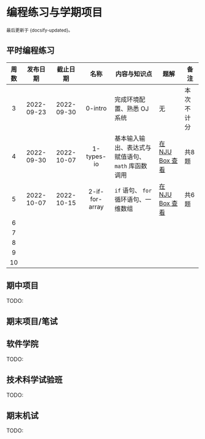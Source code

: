 # 编程练习与学期项目

<small>最后更新于 {docsify-updated}。</small>

## 平时编程练习

| 周数  |  发布日期  |  截止日期  |      名称      | 内容与知识点                                      | 题解                                                              | 备注       |
| :---: | :--------: | :--------: | :------------: | ------------------------------------------------- | ----------------------------------------------------------------- | ---------- |
|   3   | 2022-09-23 | 2022-09-30 |    0-intro     | 完成环境配置、熟悉 OJ 系统                        | 无                                                                | 本次不计分 |
|   4   | 2022-09-30 | 2022-10-07 |   1-types-io   | 基本输入输出、表达式与赋值语句、`math` 库函数调用 | [在 NJU Box 查看](https://box.nju.edu.cn/f/6346f89a1b9e4878a2b9/) | 共8题      |
|   5   | 2022-10-07 | 2022-10-15 | 2-if-for-array | `if` 语句、 `for` 循环语句、一维数组              | [在 NJU Box 查看](https://box.nju.edu.cn/f/0d2fa2cee42448aebdec/) | 共6题      |
|   6   |            |            |                |                                                   |                                                                   |            |
|   7   |            |            |                |                                                   |                                                                   |            |
|   8   |            |            |                |                                                   |                                                                   |            |
|   9   |            |            |                |                                                   |                                                                   |            |
|  10   |            |            |                |                                                   |                                                                   |            |

## 期中项目

TODO:

## 期末项目/笔试

<!-- tabs:start -->
## **软件学院**

TODO:

## **技术科学试验班**

TODO:

<!-- tabs:end -->

## 期末机试

TODO: